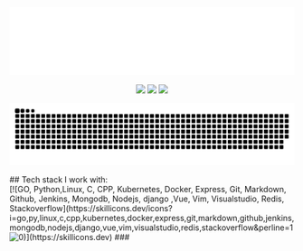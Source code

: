 
<div>
	<br>
		<img src="header.svg" width="1200" height="120">
	<br>
</div>
<p align="center">
  <a href="https://twitter.com/milinddethe15"><img src="https://img.shields.io/twitter/follow/milinddethe15?style=flat&logo=Twitter&logoColor=white"/></a>
  <a href="https://github.com/milinddethe15"><img src="https://img.shields.io/badge/milinddethe15-3a3a3a?style=flat&logo=GitHub&logoColor=white" /></a>
  <a href="https://www.linkedin.com/in/milind-dethe"><img src="https://img.shields.io/badge/LinkedIn-blue?style=flat&logoColor=white" /></a>
</p>

<p align="cengter">
  <img src="https://raw.githubusercontent.com/milinddethe15/milinddethe15/output/github-contribution-grid-snake-dark.svg#gh-dark-mode-only" />
</p>
## Tech stack
 I work with:<br/>
[![GO, Python,Linux, C, CPP, Kubernetes, Docker, Express, Git, Markdown, Github, Jenkins, Mongodb, Nodejs, django ,Vue, Vim, Visualstudio, Redis, Stackoverflow](https://skillicons.dev/icons?i=go,py,linux,c,cpp,kubernetes,docker,express,git,markdown,github,jenkins,mongodb,nodejs,django,vue,vim,visualstudio,redis,stackoverflow&perline=10)](https://skillicons.dev)
###
<img align="left" src="https://komarev.com/ghpvc/?username=milinddethe15&style=flat" />

